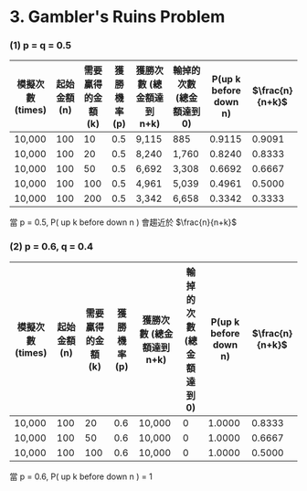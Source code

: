 # 3. Gambler's Ruins Problem

### (1) p = q = 0.5

| 模擬次數 (times) | 起始金額 (n) | 需要贏得的金額 (k) | 獲勝機率 (p) | 獲勝次數 (總金額達到 n+k) | 輸掉的次數 (總金額達到 0) | P(up k before down n) | $\frac{n}{n+k}$  |
|---|---|---|---| --- | ---| --- | --- |
| 10,000 | 100 | 10 | 0.5 | 9,115 | 885 | 0.9115 | 0.9091 |
| 10,000 | 100 | 20 | 0.5 | 8,240 | 1,760 | 0.8240 | 0.8333 |
| 10,000 | 100 | 50 | 0.5 | 6,692 | 3,308 | 0.6692 | 0.6667 |
| 10,000 | 100 | 100 | 0.5 | 4,961 | 5,039 | 0.4961 | 0.5000 |
| 10,000 | 100 | 200 | 0.5 | 3,342 | 6,658 | 0.3342 | 0.3333 |

當 p = 0.5, P( up k before down n ) 會趨近於 $\frac{n}{n+k}$

### (2) p = 0.6, q = 0.4

| 模擬次數 (times) | 起始金額 (n) | 需要贏得的金額 (k) | 獲勝機率 (p) | 獲勝次數 (總金額達到 n+k) | 輸掉的次數 (總金額達到 0) | P(up k before down n) | $\frac{n}{n+k}$  |
|---|---|---|---| --- | ---| --- | --- |
| 10,000 | 100 | 20 | 0.6 | 10,000 | 0 | 1.0000 | 0.8333 |
| 10,000 | 100 | 50 | 0.6 | 10,000 | 0 | 1.0000 | 0.6667 |
| 10,000 | 100 | 100 | 0.6 | 10,000 | 0 | 1.0000 | 0.5000 |

當 p = 0.6, P( up k before down n ) = 1
